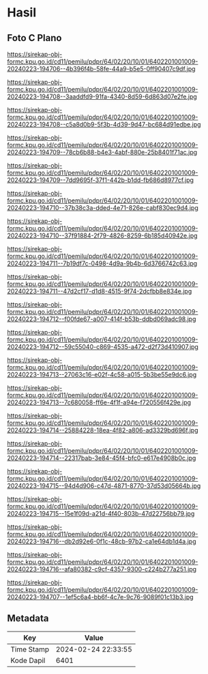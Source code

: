 # Hasil

## Foto C Plano

https://sirekap-obj-formc.kpu.go.id/cd11/pemilu/pdpr/64/02/20/10/01/6402201001009-20240223-194706--4b396f4b-58fe-44a9-b5e5-0ff90407c9df.jpg

https://sirekap-obj-formc.kpu.go.id/cd11/pemilu/pdpr/64/02/20/10/01/6402201001009-20240223-194708--3aaddfd9-91fa-4340-8d59-6d863d07e2fe.jpg

https://sirekap-obj-formc.kpu.go.id/cd11/pemilu/pdpr/64/02/20/10/01/6402201001009-20240223-194708--c5a8d0b9-5f3b-4d39-9d47-bc684d91edbe.jpg

https://sirekap-obj-formc.kpu.go.id/cd11/pemilu/pdpr/64/02/20/10/01/6402201001009-20240223-194709--78cb6b88-b4e3-4abf-880e-25b8401f71ac.jpg

https://sirekap-obj-formc.kpu.go.id/cd11/pemilu/pdpr/64/02/20/10/01/6402201001009-20240223-194709--7dd9695f-37f1-442b-b1dd-fb686d8977cf.jpg

https://sirekap-obj-formc.kpu.go.id/cd11/pemilu/pdpr/64/02/20/10/01/6402201001009-20240223-194710--37b38c3a-dded-4e71-826e-cabf830ec9d4.jpg

https://sirekap-obj-formc.kpu.go.id/cd11/pemilu/pdpr/64/02/20/10/01/6402201001009-20240223-194710--37f91884-2f79-4826-8259-6b185d40942e.jpg

https://sirekap-obj-formc.kpu.go.id/cd11/pemilu/pdpr/64/02/20/10/01/6402201001009-20240223-194711--7b19df7c-0498-4d9a-9b4b-6d3766742c63.jpg

https://sirekap-obj-formc.kpu.go.id/cd11/pemilu/pdpr/64/02/20/10/01/6402201001009-20240223-194711--47d2cf17-d1d8-4515-9f74-2dcfbb8e834e.jpg

https://sirekap-obj-formc.kpu.go.id/cd11/pemilu/pdpr/64/02/20/10/01/6402201001009-20240223-194712--f00fde67-a007-414f-b53b-ddbd069adc98.jpg

https://sirekap-obj-formc.kpu.go.id/cd11/pemilu/pdpr/64/02/20/10/01/6402201001009-20240223-194712--59c55040-c869-4535-a472-d2f73d410907.jpg

https://sirekap-obj-formc.kpu.go.id/cd11/pemilu/pdpr/64/02/20/10/01/6402201001009-20240223-194713--27063c16-e02f-4c58-a015-5b3be55e9dc6.jpg

https://sirekap-obj-formc.kpu.go.id/cd11/pemilu/pdpr/64/02/20/10/01/6402201001009-20240223-194713--7c680058-ff6e-4f1f-a94e-f720556f429e.jpg

https://sirekap-obj-formc.kpu.go.id/cd11/pemilu/pdpr/64/02/20/10/01/6402201001009-20240223-194714--25884228-18ea-4f82-a806-ad3329bd696f.jpg

https://sirekap-obj-formc.kpu.go.id/cd11/pemilu/pdpr/64/02/20/10/01/6402201001009-20240223-194714--22317bab-3e84-45f4-bfc0-e617e4908b0c.jpg

https://sirekap-obj-formc.kpu.go.id/cd11/pemilu/pdpr/64/02/20/10/01/6402201001009-20240223-194715--94d4d906-c47d-4871-8770-37d53d05664b.jpg

https://sirekap-obj-formc.kpu.go.id/cd11/pemilu/pdpr/64/02/20/10/01/6402201001009-20240223-194715--15e1f09d-a21d-4f40-803b-47d22756bb79.jpg

https://sirekap-obj-formc.kpu.go.id/cd11/pemilu/pdpr/64/02/20/10/01/6402201001009-20240223-194716--db2d92e6-0f1c-48cb-97b2-ca1e64db1d4a.jpg

https://sirekap-obj-formc.kpu.go.id/cd11/pemilu/pdpr/64/02/20/10/01/6402201001009-20240223-194716--afa80382-c9cf-4357-9300-c224b277a251.jpg

https://sirekap-obj-formc.kpu.go.id/cd11/pemilu/pdpr/64/02/20/10/01/6402201001009-20240223-194707--1ef5c6a4-bb6f-4c7e-9c76-9089f01c13b3.jpg


## Metadata

| Key        | Value               |
| ---------- | ------------------- |
| Time Stamp | 2024-02-24 22:33:55 |
| Kode Dapil | 6401                |



